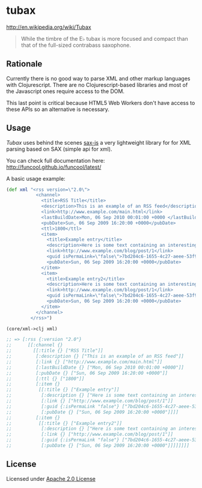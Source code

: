 tubax
========
http://en.wikipedia.org/wiki/Tubax

<blockquote>
While the timbre of the E♭ tubax is more focused and compact than that of the full-sized contrabass saxophone.
</blockquote>

## Rationale
Currently there is no good way to parse XML and other markup languages with Clojurescript. There are no Clojurescript-based libraries and most of the Javascript ones require access to the DOM.

This last point is critical because HTML5 Web Workers don't have access to these APIs so an alternative is necessary.

## Usage

*Tubax* uses behind the scenes [sax-js](https://github.com/isaacs/sax-js) a very lightweight library for for XML parsing based on SAX (simple api for xml).

You can check full documentation here: http://funcool.github.io/funcool/latest/

A basic usage example:

```clojure
(def xml "<rss version=\"2.0\">
           <channel>
             <title>RSS Title</title>
             <description>This is an example of an RSS feed</description>
             <link>http://www.example.com/main.html</link>
             <lastBuildDate>Mon, 06 Sep 2010 00:01:00 +0000 </lastBuildDate>
             <pubDate>Sun, 06 Sep 2009 16:20:00 +0000</pubDate>
             <ttl>1800</ttl>
             <item>
               <title>Example entry</title>
               <description>Here is some text containing an interesting description.</description>
               <link>http://www.example.com/blog/post/1</link>
               <guid isPermaLink=\"false\">7bd204c6-1655-4c27-aeee-53f933c5395f</guid>
               <pubDate>Sun, 06 Sep 2009 16:20:00 +0000</pubDate>
             </item>
             <item>
               <title>Example entry2</title>
               <description>Here is some text containing an interesting description.</description>
               <link>http://www.example.com/blog/post/1</link>
               <guid isPermaLink=\"false\">7bd204c6-1655-4c27-aeee-53f933c5395f</guid>
               <pubDate>Sun, 06 Sep 2009 16:20:00 +0000</pubDate>
             </item>
           </channel>
         </rss>")

(core/xml->clj xml)

;; => [:rss {:version "2.0"}
;;      [[:channel {}
;;        [[:title {} ["RSS Title"]]
;;         [:description {} ["This is an example of an RSS feed"]]
;;         [:link {} ["http://www.example.com/main.html"]]
;;         [:lastBuildDate {} ["Mon, 06 Sep 2010 00:01:00 +0000"]]
;;         [:pubDate {} ["Sun, 06 Sep 2009 16:20:00 +0000"]]
;;         [:ttl {} ["1800"]]
;;         [:item {}
;;          [[:title {} ["Example entry"]]
;;           [:description {} ["Here is some text containing an interesting description."]]
;;           [:link {} ["http://www.example.com/blog/post/1"]]
;;           [:guid {:isPermaLink "false"} ["7bd204c6-1655-4c27-aeee-53f933c5395f"]]
;;           [:pubDate {} ["Sun, 06 Sep 2009 16:20:00 +0000"]]]]
;;         [:item {}
;;          [[:title {} ["Example entry2"]]
;;           [:description {} ["Here is some text containing an interesting description."]]
;;           [:link {} ["http://www.example.com/blog/post/1"]]
;;           [:guid {:isPermaLink "false"} ["7bd204c6-1655-4c27-aeee-53f933c5395f"]]
;;           [:pubDate {} ["Sun, 06 Sep 2009 16:20:00 +0000"]]]]]]]]
```

## License

Licensed under [Apache 2.0 License](https://www.apache.org/licenses/LICENSE-2.0)
